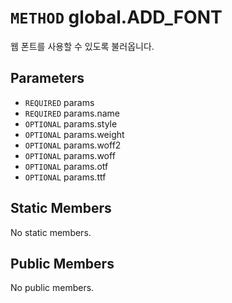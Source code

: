 # `METHOD` global.ADD_FONT
웹 폰트를 사용할 수 있도록 불러옵니다.

## Parameters
* `REQUIRED` params 
* `REQUIRED` params.name 
* `OPTIONAL` params.style 
* `OPTIONAL` params.weight 
* `OPTIONAL` params.woff2 
* `OPTIONAL` params.woff 
* `OPTIONAL` params.otf 
* `OPTIONAL` params.ttf 

## Static Members
No static members.

## Public Members
No public members.
